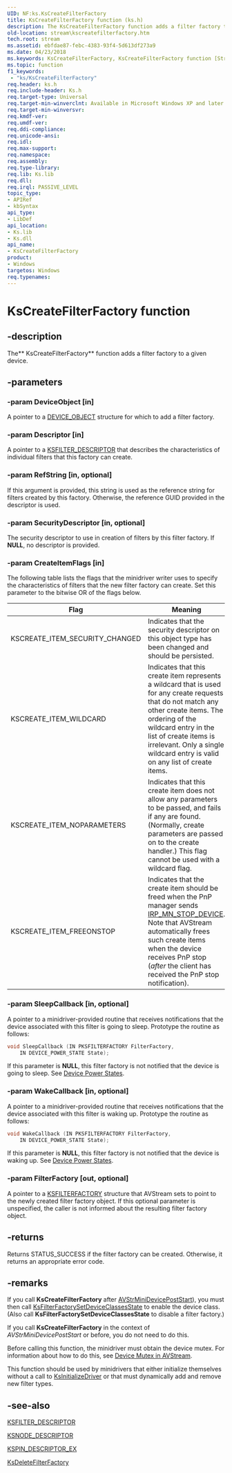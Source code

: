 ```yaml
---
UID: NF:ks.KsCreateFilterFactory
title: KsCreateFilterFactory function (ks.h)
description: The KsCreateFilterFactory function adds a filter factory to a given device.
old-location: stream\kscreatefilterfactory.htm
tech.root: stream
ms.assetid: ebfdae87-febc-4383-93f4-5d613df273a9
ms.date: 04/23/2018
ms.keywords: KsCreateFilterFactory, KsCreateFilterFactory function [Streaming Media Devices], avfunc_0867c824-52e2-475a-9f36-05e6fba4cdd9.xml, ks/KsCreateFilterFactory, stream.kscreatefilterfactory
ms.topic: function
f1_keywords:
 - "ks/KsCreateFilterFactory"
req.header: ks.h
req.include-header: Ks.h
req.target-type: Universal
req.target-min-winverclnt: Available in Microsoft Windows XP and later operating systems and DirectX 8.0 and later DirectX versions.
req.target-min-winversvr: 
req.kmdf-ver: 
req.umdf-ver: 
req.ddi-compliance: 
req.unicode-ansi: 
req.idl: 
req.max-support: 
req.namespace: 
req.assembly: 
req.type-library: 
req.lib: Ks.lib
req.dll: 
req.irql: PASSIVE_LEVEL
topic_type:
- APIRef
- kbSyntax
api_type:
- LibDef
api_location:
- Ks.lib
- Ks.dll
api_name:
- KsCreateFilterFactory
product:
- Windows
targetos: Windows
req.typenames: 
---
```


# KsCreateFilterFactory function

## -description

The** KsCreateFilterFactory** function adds a filter factory to a given device.

## -parameters

### -param DeviceObject [in]

A pointer to a [DEVICE_OBJECT](https://docs.microsoft.com/windows-hardware/drivers/ddi/content/wdm/ns-wdm-_device_object) structure for which to add a filter factory.

### -param Descriptor [in]

A pointer to a [KSFILTER_DESCRIPTOR](https://docs.microsoft.com/windows-hardware/drivers/ddi/content/ks/ns-ks-_ksfilter_descriptor) that describes the characteristics of individual filters that this factory can create.

### -param RefString [in, optional]

If this argument is provided, this string is used as the reference string for filters created by this factory. Otherwise, the reference GUID provided in the descriptor is used.

### -param SecurityDescriptor [in, optional]

The security descriptor to use in creation of filters by this filter factory. If **NULL**, no descriptor is provided.

### -param CreateItemFlags [in]

The following table lists the flags that the minidriver writer uses to specify the characteristics of filters that the new filter factory can create. Set this parameter to the bitwise OR of the flags below.

| Flag | Meaning |
| --- | --- |
| KSCREATE_ITEM_SECURITY_CHANGED | Indicates that the security descriptor on this object type has been changed and should be persisted. |
| KSCREATE_ITEM_WILDCARD | Indicates that this create item represents a wildcard that is used for any create requests that do not match any other create items. The ordering of the wildcard entry in the list of create items is irrelevant. Only a single wildcard entry is valid on any list of create items. |
| KSCREATE_ITEM_NOPARAMETERS | Indicates that this create item does not allow any parameters to be passed, and fails if any are found. (Normally, create parameters are passed on to the create handler.) This flag cannot be used with a wildcard flag. |
| KSCREATE_ITEM_FREEONSTOP | Indicates that the create item should be freed when the PnP manager sends [IRP_MN_STOP_DEVICE](https://docs.microsoft.com/windows-hardware/drivers/kernel/irp-mn-stop-device). Note that AVStream automatically frees such create items when the device receives PnP stop (*after* the client has received the PnP stop notification). |

### -param SleepCallback [in, optional]

A pointer to a minidriver-provided routine that receives notifications that the device associated with this filter is going to sleep. Prototype the routine as follows:

```cpp
void SleepCallback (IN PKSFILTERFACTORY FilterFactory,
    IN DEVICE_POWER_STATE State);
```

If this parameter is **NULL**, this filter factory is not notified that the device is going to sleep. See [Device Power States](https://docs.microsoft.com/windows-hardware/drivers/kernel/device-power-states).

### -param WakeCallback [in, optional]

A pointer to a minidriver-provided routine that receives notifications that the device associated with this filter is waking up. Prototype the routine as follows:

```cpp
void WakeCallback (IN PKSFILTERFACTORY FilterFactory,
    IN DEVICE_POWER_STATE State);
```

If this parameter is **NULL**, this filter factory is not notified that the device is waking up. See [Device Power States](https://docs.microsoft.com/windows-hardware/drivers/kernel/device-power-states).

### -param FilterFactory [out, optional]

A pointer to a [KSFILTERFACTORY](https://docs.microsoft.com/windows-hardware/drivers/ddi/content/ks/ns-ks-_ksfilterfactory) structure that AVStream sets to point to the newly created filter factory object. If this optional parameter is unspecified, the caller is not informed about the resulting filter factory object.

## -returns

Returns STATUS_SUCCESS if the filter factory can be created. Otherwise, it returns an appropriate error code.

## -remarks

If you call **KsCreateFilterFactory** after [AVStrMiniDevicePostStart](https://docs.microsoft.com/windows-hardware/drivers/ddi/content/ks/nc-ks-pfnksdevice)), you must then call [KsFilterFactorySetDeviceClassesState](https://docs.microsoft.com/windows-hardware/drivers/ddi/content/ks/nf-ks-ksfilterfactorysetdeviceclassesstate) to enable the device class. (Also call **KsFilterFactorySetDeviceClassesState** to disable a filter factory.)

If you call **KsCreateFilterFactory** in the context of *AVStrMiniDevicePostStart* or before, you do not need to do this.

Before calling this function, the minidriver must obtain the device mutex. For information about how to do this, see [Device Mutex in AVStream](https://docs.microsoft.com/windows-hardware/drivers/stream/device-mutex-in-avstream).

This function should be used by minidrivers that either initialize themselves without a call to [KsInitializeDriver](https://docs.microsoft.com/windows-hardware/drivers/ddi/content/ks/nf-ks-ksinitializedriver) or that must dynamically add and remove new filter types.

## -see-also

[KSFILTER_DESCRIPTOR](https://docs.microsoft.com/windows-hardware/drivers/ddi/content/ks/ns-ks-_ksfilter_descriptor)

[KSNODE_DESCRIPTOR](https://docs.microsoft.com/windows-hardware/drivers/ddi/content/ks/ns-ks-_ksnode_descriptor)

[KSPIN_DESCRIPTOR_EX](https://docs.microsoft.com/windows-hardware/drivers/ddi/content/ks/ns-ks-_kspin_descriptor_ex)

[KsDeleteFilterFactory](https://docs.microsoft.com/windows-hardware/drivers/ddi/content/ks/nf-ks-ksdeletefilterfactory)
